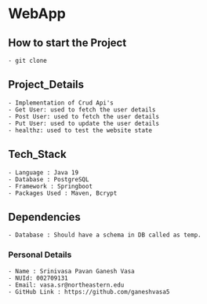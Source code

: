 # WebApp

## How to start the Project 
    - git clone 
## Project_Details
    - Implementation of Crud Api's
    - Get User: used to fetch the user details
    - Post User: used to fetch the user details
    - Put User: used to update the user details
    - healthz: used to test the website state

## Tech_Stack
    - Language : Java 19
    - Database : PostgreSQL
    - Framework : Springboot
    - Packages Used : Maven, Bcrypt
  
## Dependencies
    - Database : Should have a schema in DB called as temp.

### Personal Details
    - Name : Srinivasa Pavan Ganesh Vasa
    - NUId: 002709131
    - Email: vasa.sr@northeastern.edu
    - GitHub Link : https://github.com/ganeshvasa5